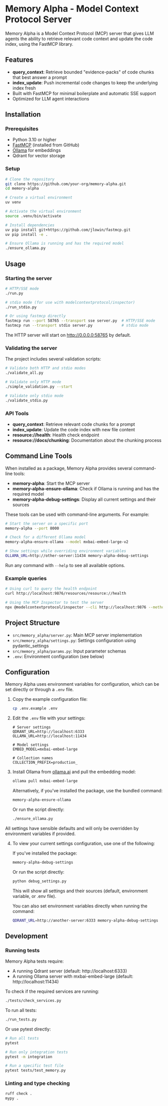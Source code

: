 # Memory Alpha - Model Context Protocol Server

Memory Alpha is a Model Context Protocol (MCP) server that gives LLM agents the ability to retrieve relevant code context and update the code index, using the FastMCP library.

## Features

- **query_context**: Retrieve bounded "evidence-packs" of code chunks that best answer a prompt
- **index_update**: Push incremental code changes to keep the underlying index fresh
- Built with FastMCP for minimal boilerplate and automatic SSE support
- Optimized for LLM agent interactions

## Installation

### Prerequisites

- Python 3.10 or higher
- [FastMCP](https://github.com/jlowin/fastmcp) (installed from GitHub)
- [Ollama](https://ollama.ai/) for embeddings
- Qdrant for vector storage

### Setup

```bash
# Clone the repository
git clone https://github.com/your-org/memory-alpha.git
cd memory-alpha

# Create a virtual environment
uv venv

# Activate the virtual environment
source .venv/bin/activate

# Install dependencies
uv pip install git+https://github.com/jlowin/fastmcp.git
uv pip install -e .

# Ensure Ollama is running and has the required model
./ensure_ollama.py
```

## Usage

### Starting the server

```bash
# HTTP/SSE mode
./run.py

# stdio mode (for use with modelcontextprotocol/inspector)
./run_stdio.py

# Or using fastmcp directly
fastmcp run --port 58765 --transport sse server.py  # HTTP/SSE mode
fastmcp run --transport stdio server.py             # stdio mode
```

The HTTP server will start on http://0.0.0.0:58765 by default.

### Validating the server

The project includes several validation scripts:

```bash
# Validate both HTTP and stdio modes
./validate_all.py

# Validate only HTTP mode
./simple_validation.py --start

# Validate only stdio mode
./validate_stdio.py
```

### API Tools

- **query_context**: Retrieve relevant code chunks for a prompt
- **index_update**: Update the code index with new file content
- **resource://health**: Health check endpoint
- **resource://docs/chunking**: Documentation about the chunking process

## Command Line Tools

When installed as a package, Memory Alpha provides several command-line tools:

- **memory-alpha**: Start the MCP server
- **memory-alpha-ensure-ollama**: Check if Ollama is running and has the required model
- **memory-alpha-debug-settings**: Display all current settings and their sources

These tools can be used with command-line arguments. For example:

```bash
# Start the server on a specific port
memory-alpha --port 8000

# Check for a different Ollama model
memory-alpha-ensure-ollama --model mxbai-embed-large-v2

# Show settings while overriding environment variables
OLLAMA_URL=http://other-server:11434 memory-alpha-debug-settings
```

Run any command with `--help` to see all available options.

### Example queries

```bash
# Using curl to query the health endpoint
curl http://localhost:9876/resources/resource://health

# Using the MCP Inspector to test the server
npx @modelcontextprotocol/inspector --cli http://localhost:9876 --method tools/list
```

## Project Structure

- `src/memory_alpha/server.py`: Main MCP server implementation
- `src/memory_alpha/settings.py`: Settings configuration using pydantic_settings
- `src/memory_alpha/params.py`: Input parameter schemas
- `.env`: Environment configuration (see below)

## Configuration

Memory Alpha uses environment variables for configuration, which can be set directly or through a `.env` file.

1. Copy the example configuration file:
   ```bash
   cp .env.example .env
   ```

2. Edit the `.env` file with your settings:
   ```
   # Server settings
   QDRANT_URL=http://localhost:6333
   OLLAMA_URL=http://localhost:11434
   
   # Model settings
   EMBED_MODEL=mxbai-embed-large
   
   # Collection names
   COLLECTION_PREFIX=production_
   ```

3. Install Ollama from [ollama.ai](https://ollama.ai/) and pull the embedding model:
   ```bash
   ollama pull mxbai-embed-large
   ```
   
   Alternatively, if you've installed the package, use the bundled command:
   ```bash
   memory-alpha-ensure-ollama
   ```
   
   Or run the script directly:
   ```bash
   ./ensure_ollama.py
   ```

All settings have sensible defaults and will only be overridden by environment variables if provided.

4. To view your current settings configuration, use one of the following:
   
   If you've installed the package:
   ```bash
   memory-alpha-debug-settings
   ```
   
   Or run the script directly:
   ```bash
   python debug_settings.py
   ```
   
   This will show all settings and their sources (default, environment variable, or .env file).

   You can also set environment variables directly when running the command:
   ```bash
   QDRANT_URL=http://another-server:6333 memory-alpha-debug-settings
   ```

## Development

### Running tests

Memory Alpha tests require:
- A running Qdrant server (default: http://localhost:6333)
- A running Ollama server with mxbai-embed-large (default: http://localhost:11434)

To check if the required services are running:

```bash
./tests/check_services.py
```

To run all tests:

```bash
./run_tests.py
```

Or use pytest directly:

```bash
# Run all tests
pytest

# Run only integration tests
pytest -m integration

# Run a specific test file
pytest tests/test_memory.py
```

### Linting and type checking

```bash
ruff check .
mypy .
```